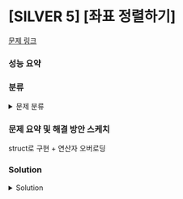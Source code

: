 # [SILVER 5] [좌표 정렬하기]

[문제 링크](https://www.acmicpc.net/problem/11650) 

### 성능 요약

### 분류

<details><summary>문제 분류</summary> 

[정렬]

</details>

### 문제 요약 및 해결 방안 스케치

struct로 구현 + 연산자 오버로딩

### Solution

<details><summary>Solution</summary> 

[Source Code]

</details>
